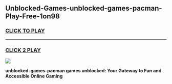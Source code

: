 
## Unblocked-Games-unblocked-games-pacman-Play-Free-1on98
<h3>
<a href="https://premium76.site?title=unblocked-games-pacman&ref=18A1">CLICK TO PLAY</a></h3>
<hr>

<h3>
<a href="https://premium76.site?title=unblocked-games-pacman&ref=18A1">CLICK 2 PLAY</a>
  
</h3>

<a href="https://premium76.site?title=unblocked-games-pacman&ref=18A1"><img src="https://clearcache.store/games.png"></a>


**unblocked-games-pacman games unblocked: Your Gateway to Fun and Accessible Online Gaming**
